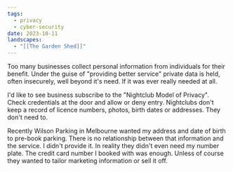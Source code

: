 ```yaml
---
tags:
  - privacy
  - cyber-security
date: 2023-10-11
landscapes:
  - "[[The Garden Shed]]"
---
```

Too many businesses collect personal information from individuals for their benefit. Under the guise of "providing better service" private data is held, often insecurely, well beyond it's need. If it was ever really needed at all.

I'd like to see business subscribe to the "Nightclub Model of Privacy". Check credentials at the door and allow or deny entry. Nightclubs don't keep a record of licence numbers, photos, birth dates or addresses. They don't need to.

Recently Wilson Parking in Melbourne wanted my address and date of birth to pre-book parking. There is no relationship between that information and the service. I didn't provide it. In reality they didn't even need my number plate. The credit card number I booked with was enough. Unless of course they wanted to tailor marketing information or sell it off.